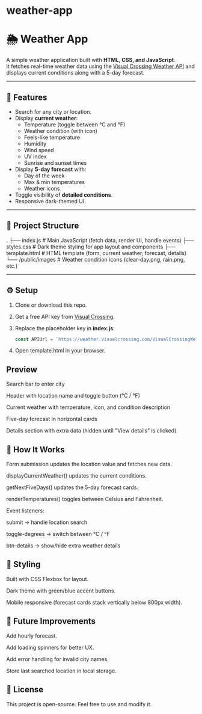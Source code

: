 # weather-app

# 🌦 Weather App

A simple weather application built with **HTML, CSS, and JavaScript**.  
It fetches real-time weather data using the [Visual Crossing Weather API](https://www.visualcrossing.com/weather-api) and displays current conditions along with a 5-day forecast.

---

## 🚀 Features

- Search for any city or location.
- Display **current weather**:
  - Temperature (toggle between °C and °F)
  - Weather condition (with icon)
  - Feels-like temperature
  - Humidity
  - Wind speed
  - UV index
  - Sunrise and sunset times
- Display **5-day forecast** with:
  - Day of the week
  - Max & min temperatures
  - Weather icons
- Toggle visibility of **detailed conditions**.
- Responsive dark-themed UI.

---

## 📂 Project Structure

.
├── index.js # Main JavaScript (fetch data, render UI, handle events)
├── styles.css # Dark theme styling for app layout and components
├── template.html # HTML template (form, current weather, forecast, details)
└── /public/images # Weather condition icons (clear-day.png, rain.png, etc.)

---

## ⚙️ Setup

1. Clone or download this repo.
2. Get a free API key from [Visual Crossing](https://www.visualcrossing.com/weather-api).
3. Replace the placeholder key in **index.js**:

   ```js
   const APIUrl = `https://weather.visualcrossing.com/VisualCrossingWebServices/rest/services/timeline/${city}?key=YOUR_API_KEY`;
   ```

4. Open template.html in your browser.

## Preview

Search bar to enter city

Header with location name and toggle button (°C / °F)

Current weather with temperature, icon, and condition description

Five-day forecast in horizontal cards

Details section with extra data (hidden until "View details" is clicked)

## 🔧 How It Works

Form submission updates the location value and fetches new data.

displayCurrentWeather() updates the current conditions.

getNextFiveDays() updates the 5-day forecast cards.

renderTemperatures() toggles between Celsius and Fahrenheit.

Event listeners:

submit → handle location search

toggle-degrees → switch between °C / °F

btn-details → show/hide extra weather details

## 🎨 Styling

Built with CSS Flexbox for layout.

Dark theme with green/blue accent buttons.

Mobile responsive (forecast cards stack vertically below 800px width).

## 📌 Future Improvements

Add hourly forecast.

Add loading spinners for better UX.

Add error handling for invalid city names.

Store last searched location in local storage.

## 📜 License
This project is open-source. Feel free to use and modify it.
